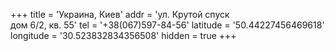 +++
title = 'Украина, Киев'
addr = 'ул. Крутой спуск<br />дом 6/2, кв. 55'
tel = '+38(067)597-84-56'
latitude = '50.44227456469618'
longitude = '30.523832834356508'
hidden = true
+++

